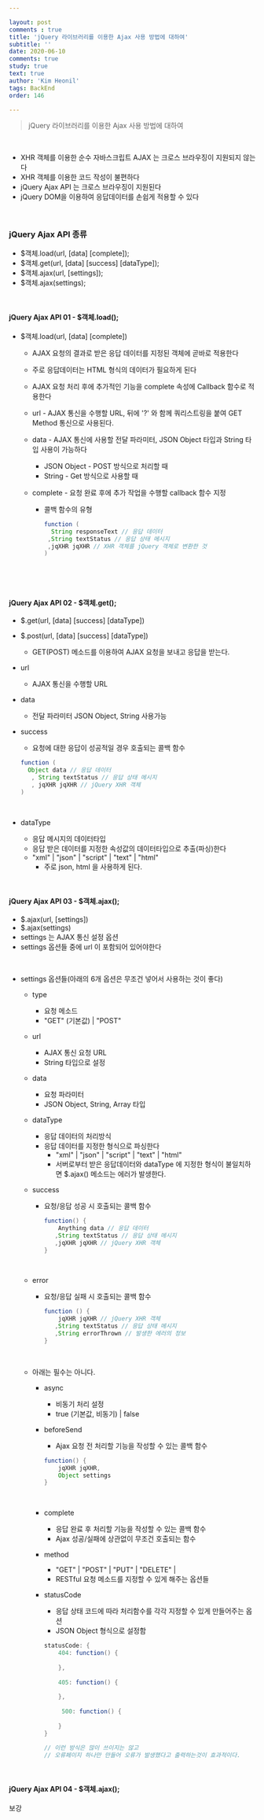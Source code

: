 ```yaml
---

layout: post
comments : true
title: 'jQuery 라이브러리를 이용한 Ajax 사용 방법에 대하여'
subtitle: ''
date: 2020-06-10
comments: true
study: true
text: true
author: 'Kim Heonil'
tags: BackEnd
order: 146

---
```


> jQuery 라이브러리를 이용한 Ajax 사용 방법에 대하여

<br>

- XHR 객체를 이용한 순수 자바스크립트 AJAX 는 크로스 브라우징이 지원되지 않는다
- XHR 객체를 이용한 코드 작성이 불편하다
- jQuery Ajax API 는 크로스 브라우징이 지원된다
- jQuery DOM을 이용하여 응답데이터를 손쉽게 적용할 수 있다

<br>

### jQuery Ajax API 종류

- $객체.load(url, [data] [complete]);
- $객체.get(url, [data] [success] [dataType]);
- $객체.ajax(url, [settings]);
- $객체.ajax(settings);

<br>

#### jQuery Ajax API 01 - $객체.load();

- $객체.load(url, [data] [complete])

  - AJAX 요청의 결과로 받은 응답 데이터를 지정된 객체에 곧바로 적용한다

  - 주로 응답데이터는 HTML 형식의 데이터가 필요하게 된다

  - AJAX 요청 처리 후에 추가적인 기능을 complete 속성에 Callback 함수로 적용한다

  - url - AJAX 통신을 수행할 URL, 뒤에 '?' 와 함께 쿼리스트링을 붙여 GET Method 통신으로 사용된다.

  - data - AJAX 통신에 사용할 전달 파라미터, JSON Object 타입과 String 타입 사용이 가능하다

    - JSON Object - POST 방식으로 처리할 때
    - String - Get 방식으로 사용할 때

  - complete - 요청 완료 후에 추가 작업을 수행할 callback 함수 지정

    - 콜백 함수의 유형

      ``` java
      function (
      	String responseText // 응답 데이터
       ,String textStatus // 응답 상태 메시지
       ,jqXHR jqXHR // XHR 객체를 jQuery 객체로 변환한 것
      )
      ```

      <br>


<br>

#### jQuery Ajax API 02 - $객체.get();

- $.get(url, [data] [success] [dataType])

- $.post(url, [data] [success] [dataType])

  - GET(POST) 메소드를 이용하여 AJAX 요청을 보내고 응답을 받는다.

- url

  - AJAX 통신을 수행할 URL

- data

  - 전달 파라미터 JSON Object, String 사용가능

- success

  - 요청에 대한 응답이 성공적일 경우 호출되는 콜백 함수

  ``` java
  function (
  	Object data // 응답 데이터
     , String textStatus // 응답 상태 메시지
     , jqXHR jqXHR // jQuery XHR 객체
  )
  ```

  <br>

- dataType

  - 응답 메시지의 데이터타입
  - 응답 받은 데이터를 지정한 속성값의 데이터타입으로 추출(파싱)한다
  - "xml" | "json" | "script" | "text" | "html"
    - 주로 json, html 을 사용하게 된다.

<br>

#### jQuery Ajax API 03 - $객체.ajax();

- $.ajax(url, [settings])
- $.ajax(settings)
- settings 는 AJAX 통신 설정 옵션
- settings 옵션들 중에 url 이 포함되어 있어야한다

<br>

- settings 옵션들(아래의 6개 옵션은 무조건 넣어서 사용하는 것이 좋다)

  - type

    - 요청 메소드
    - "GET" (기본값) | "POST"

  - url

    - AJAX 통신 요청 URL
    - String 타입으로 설정

  - data

    - 요청 파라미터
    - JSON Object, String, Array 타입

  - dataType

    - 응답 데이터의 처리방식
    - 응답 데이터를 지정한 형식으로 파싱한다
      - "xml" | "json" | "script" | "text" | "html"
      - 서버로부터 받은 응답데이터와 dataType 에 지정한 형식이 불일치하면 $.ajax() 메소드는 에러가 발생한다.

  - success

    - 요청/응답 성공 시 호출되는 콜백 함수

      ``` java
      function() {
          Anything data // 응답 데이터
         ,String textStatus // 응답 상태 메시지
         ,jqXHR jqXHR // jQuery XHR 객체
      }
      ```

      <br>

  - error

    - 요청/응답 실패 시 호출되는 콜백 함수

      ``` java
      function () {
          jqXHR jqXHR // jQuery XHR 객체
         ,String textStatus // 응답 상태 메시지
         ,String errorThrown // 발생한 에러의 정보
      }
      ```

    <br>

  - 아래는 필수는 아니다.

    - async

      - 비동기 처리 설정
      - true (기본값, 비동기) | false

    - beforeSend

      - Ajax 요청 전 처리할 기능을 작성할 수 있는 콜백 함수

      ``` java
      function() {
          jqXHR jqXHR,
          Object settings
      }
      ```

      <br>

    - complete

      - 응답 완료 후 처리할 기능을 작성할 수 있는 콜백 함수
      - Ajax 성공/실패에 상관없이 무조건 호출되는 함수

    - method

      - "GET" | "POST" | "PUT" | "DELETE" |
      - RESTful 요청 메소드를 지정할 수 있게 해주는 옵션들

    - statusCode

      - 응답 상태 코드에 따라 처리함수를 각각 지정할 수 있게 만들어주는 옵션
      - JSON Object 형식으로 설정함

      ``` java
      statusCode: {
          404: function() {
              
          },
          
          405: function() {
              
          },
          
           500: function() {
              
          }
      }
      
      // 이런 방식은 많이 쓰이지는 않고
      // 오류페이지 하나만 만들어 오류가 발생했다고 출력하는것이 효과적이다.
      ```

      

<br>



#### jQuery Ajax API 04 - $객체.ajax();
보강
<br><br>
